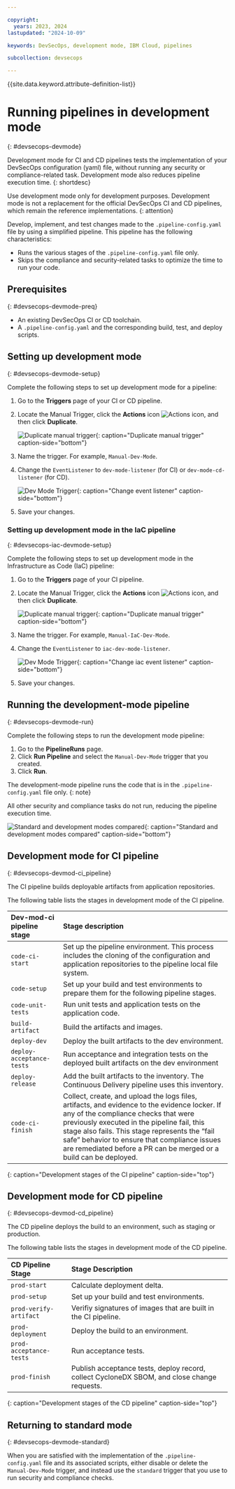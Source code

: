 ```yaml
---

copyright: 
  years: 2023, 2024
lastupdated: "2024-10-09"

keywords: DevSecOps, development mode, IBM Cloud, pipelines

subcollection: devsecops

---
```


{{site.data.keyword.attribute-definition-list}}

# Running pipelines in development mode
{: #devsecops-devmode}

Development mode for CI and CD pipelines tests the implementation of your DevSecOps configuration (yaml) file, without running any security or compliance-related task. Development mode also reduces pipeline execution time.
{: shortdesc}

Use development mode only for development purposes. Development mode is not a replacement for the official DevSecOps CI and CD pipelines, which remain the reference implementations.
{: attention}

Develop, implement, and test changes made to the `.pipeline-config.yaml` file by using a simplified pipeline. This pipeline has the following characteristics:

* Runs the various stages of the `.pipeline-config.yaml` file only.
* Skips the compliance and security-related tasks to optimize the time to run your code.

## Prerequisites
{: #devsecops-devmode-preq}

* An existing DevSecOps CI or CD toolchain.
* A `.pipeline-config.yaml` and the corresponding build, test, and deploy scripts.

## Setting up development mode
{: #devsecops-devmode-setup}

Complete the following steps to set up development mode for a pipeline:

1. Go to the **Triggers** page of your CI or CD pipeline.
1. Locate the Manual Trigger, click the **Actions** icon ![Actions icon](../icons/actions-icon-vertical.svg), and then click **Duplicate**.

   ![Duplicate manual trigger](images/dup-trigger.png){: caption="Duplicate manual trigger" caption-side="bottom"}

1. Name the trigger. For example, `Manual-Dev-Mode`.
1. Change the `EventListener` to `dev-mode-listener` (for CI) or `dev-mode-cd-listener` (for CD).

   ![Dev Mode Trigger](images/dev-mode-trigger.png){: caption="Change event listener" caption-side="bottom"}

1. Save your changes.

### Setting up development mode in the IaC pipeline
{: #devsecops-iac-devmode-setup}

Complete the following steps to set up development mode in the Infrastructure as Code (IaC) pipeline:

1. Go to the **Triggers** page of your CI pipeline.
1. Locate the Manual Trigger, click the **Actions** icon ![Actions icon](../icons/actions-icon-vertical.svg), and then click **Duplicate**.

   ![Duplicate manual trigger](images/dup-trigger.png){: caption="Duplicate manual trigger" caption-side="bottom"}

1. Name the trigger. For example, `Manual-IaC-Dev-Mode`.
1. Change the `EventListener` to  `iac-dev-mode-listener`.

   ![Dev Mode Trigger](images/iac-dev-mode-trigger.png){: caption="Change iac event listener" caption-side="bottom"}

1. Save your changes.

## Running the development-mode pipeline
{: #devsecops-devmode-run}

Complete the following steps to run the development mode pipeline:

1. Go to the **PipelineRuns** page. 
1. Click **Run Pipeline** and select the `Manual-Dev-Mode` trigger that you created.
1. Click **Run**.

The development-mode pipeline runs the code that is in the `.pipeline-config.yaml` file only.
{: note}

All other security and compliance tasks do not run, reducing the pipeline execution time.

![Standard and development modes compared](images/comparison.png){: caption="Standard and development modes compared" caption-side="bottom"}

## Development mode for CI pipeline
{: #devsecops-devmod-ci_pipeline}

The CI pipeline builds deployable artifacts from application repositories.

The following table lists the stages in development mode of the CI pipeline.

| Dev-mod-ci pipeline stage  | Stage description |
|:------|:------------|
| `code-ci-start` |Set up the pipeline environment. This process includes the cloning of the configuration and application repositories to the pipeline local file system. |
|`code-setup` | Set up your build and test environments to prepare them for the following pipeline stages. |
|`code-unit-tests`| Run unit tests and application tests on the application code. |
|`build-artifact`| Build the artifacts and images. |
|`deploy-dev`| Deploy the built artifacts to the dev environment. |
|`deploy-acceptance-tests`| Run acceptance and integration tests on the deployed built artifacts on the dev environment |
|`deploy-release`| Add the built artifacts to the inventory. The Continuous Delivery pipeline uses this inventory. |
|`code-ci-finish`| Collect, create, and upload the logs files, artifacts, and evidence to the evidence locker. If any of the compliance checks that were previously executed in the pipeline fail, this stage also fails. This stage represents the “fail safe” behavior to ensure that compliance issues are remediated before a PR can be merged or a build can be deployed. |
{: caption="Development stages of the CI pipeline" caption-side="top"}

## Development mode for CD pipeline
{: #devsecops-devmod-cd_pipeline}

The CD pipeline deploys the build to an environment, such as staging or production.

The following table lists the stages in development mode of the CD pipeline.

|CD Pipeline Stage |Stage Description |
|:------|:------------|
|`prod-start`| Calculate deployment delta. |
|`prod-setup` | Set up your build and test environments. |
|`prod-verify-artifact` | Verifiy signatures of images that are built in the CI pipeline. |
|`prod-deployment`|Deploy the build to an environment.|
|`prod-acceptance-tests`|Run acceptance tests.|
|`prod-finish`|Publish acceptance tests, deploy record, collect CycloneDX SBOM, and close change requests.|
{: caption="Development stages of the CD pipeline" caption-side="top"}

## Returning to standard mode
{: #devsecops-devmode-standard}

When you are satisfied with the implementation of the `.pipeline-config.yaml` file and its associated scripts, either disable or delete the `Manual-Dev-Mode` trigger, and instead use the `standard` trigger that you use to run security and compliance checks.

